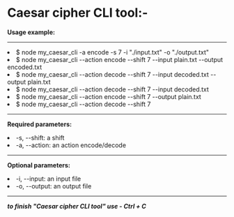 # Caesar cipher CLI tool:-

**Usage example:**
<hr>
<li>$ node my_caesar_cli -a encode -s 7 -i "./input.txt" -o "./output.txt"
<li>$ node my_caesar_cli --action encode --shift 7 --input plain.txt --output encoded.txt
<li>$ node my_caesar_cli --action decode --shift 7 --input decoded.txt --output plain.txt
<li>$ node my_caesar_cli --action decode --shift 7 --input decoded.txt
<li>$ node my_caesar_cli --action encode --shift 7 --output plain.txt
<li>$ node my_caesar_cli --action decode --shift 7
<hr>
 
**Required parameters:**
<li> -s, --shift: a shift
<li> -a, --action: an action encode/decode  
<hr>
  
**Optional  parameters:**
<li> -i, --input: an input file 
<li> -o, --output: an output file
<hr>

***to finish "Caesar cipher CLI tool" use - Ctrl + C***


